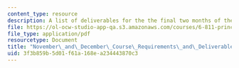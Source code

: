 ```yaml
---
content_type: resource
description: A list of deliverables for the the final two months of the course.
file: https://ol-ocw-studio-app-qa.s3.amazonaws.com/courses/6-811-principles-and-practice-of-assistive-technology-fall-2014/3f3b859b5d01f61a168ea234443870c3_MIT6_811F14_Deliverables.pdf
file_type: application/pdf
resourcetype: Document
title: "November\_and\_December\_Course\_Requirements\_and\_Deliverables"
uid: 3f3b859b-5d01-f61a-168e-a234443870c3
---
```

